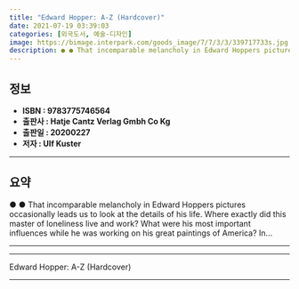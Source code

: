 ```yaml
---
title: "Edward Hopper: A-Z (Hardcover)"
date: 2021-07-19 03:39:03
categories: [외국도서, 예술-디자인]
image: https://bimage.interpark.com/goods_image/7/7/3/3/339717733s.jpg
description: ● ● That incomparable melancholy in Edward Hoppers pictures occasionally leads us to look at the details of his life. Where exactly did this master of lonelin
---
```


## **정보**

- **ISBN : 9783775746564**
- **출판사 : Hatje Cantz Verlag Gmbh   Co Kg**
- **출판일 : 20200227**
- **저자 : Ulf Kuster**

------



## **요약**

●  ●  That incomparable melancholy in Edward Hoppers pictures occasionally leads us to look at the details of his life. Where exactly did this master of loneliness live and work? What were his most important influences while he was working on his great paintings of America? In... 

------



------


Edward Hopper: A-Z (Hardcover) 

------


